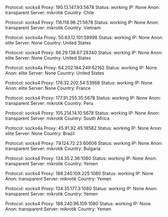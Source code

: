 Protocol: socks4
Proxy: 190.13.147.93:5678
Status: working
IP: None
Anon: transparent
Server: mikrotik
Country: Chile

Protocol: socks4
Proxy: 116.118.98.21:5678
Status: working
IP: None
Anon: transparent
Server: mikrotik
Country: Vietnam

Protocol: socks4a
Proxy: 50.63.12.101:59998
Status: working
IP: None
Anon: elite
Server: None
Country: United States

Protocol: socks4
Proxy: 66.29.138.67:28340
Status: working
IP: None
Anon: elite
Server: None
Country: United States

Protocol: socks4a
Proxy: 64.202.184.249:62162
Status: working
IP: None
Anon: elite
Server: None
Country: United States

Protocol: socks4
Proxy: 178.32.202.54:53968
Status: working
IP: None
Anon: elite
Server: None
Country: France

Protocol: socks4
Proxy: 177.91.255.35:5678
Status: working
IP: None
Anon: transparent
Server: mikrotik
Country: Peru

Protocol: socks4
Proxy: 105.214.14.10:5678
Status: working
IP: None
Anon: transparent
Server: mikrotik
Country: South Africa

Protocol: socks4a
Proxy: 45.91.92.45:18582
Status: working
IP: None
Anon: elite
Server: None
Country: Brazil

Protocol: socks4
Proxy: 79.124.72.23:60606
Status: working
IP: None
Anon: transparent
Server: mikrotik
Country: Bulgaria

Protocol: socks4
Proxy: 134.35.2.36:1080
Status: working
IP: None
Anon: transparent
Server: mikrotik
Country: Yemen

Protocol: socks4
Proxy: 188.240.109.225:1080
Status: working
IP: None
Anon: transparent
Server: mikrotik
Country: Yemen

Protocol: socks4
Proxy: 134.35.177.3:1080
Status: working
IP: None
Anon: transparent
Server: mikrotik
Country: Yemen

Protocol: socks4
Proxy: 188.240.96.109:1080
Status: working
IP: None
Anon: transparent
Server: mikrotik
Country: Yemen

